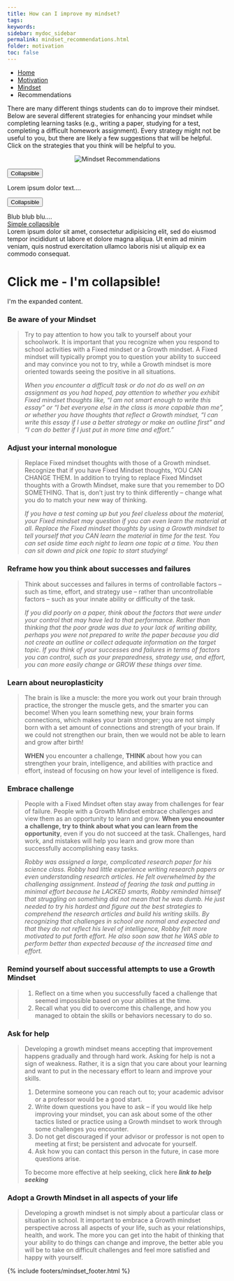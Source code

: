 ```yaml
---
title: How can I improve my mindset?
tags: 
keywords: 
sidebar: mydoc_sidebar
permalink: mindset_recommendations.html
folder: motivation
toc: false
---
```


<ul class="breadcrumb">
    <li><a href="index.html">Home</a></li>
    <li><a href="motivation.html">Motivation</a></li>
    <li><a href="mindset.html">Mindset</a></li>
    <li class="active">Recommendations</li>
</ul>

There are many different things students can do to improve their mindset. Below are several different strategies for enhancing your mindset while completing learning tasks (e.g., writing a paper, studying for a test, completing a difficult homework assignment). Every strategy might not be useful to you, but there are likely a few suggestions that will be helpful. Click on the strategies that you think will be helpful to you. 

<center><img src='images/mindset_recommendations.png' alt='Mindset Recommendations' /></center>

<button data-toggle="collapse" data-target="#demo">Collapsible</button>

<div id="demo" class="collapse">
Lorem ipsum dolor text....
</div>

<button data-toggle="collapse" data-target="#demo1">Collapsible</button>

<div id="demo1" class="collapse">
Blub blub blu....
</div>


<div class="container">
  <a href="#demo2" class="btn btn-info" data-toggle="collapse">Simple collapsible</a>
  <div id="demo2" class="collapse">
    Lorem ipsum dolor sit amet, consectetur adipisicing elit,
    sed do eiusmod tempor incididunt ut labore et dolore magna aliqua. Ut enim ad minim veniam,
    quis nostrud exercitation ullamco laboris nisi ut aliquip ex ea commodo consequat.
    </div>
</div>

<div data-role="main" class="ui-content">
    <div data-role="collapsible">
      <h1>Click me - I'm collapsible!</h1>
      <p>I'm the expanded content.</p>
    </div>
  </div>


### Be aware of your Mindset

> Try to pay attention to how you talk to yourself about your schoolwork. It is important that you recognize when you respond to school activities with a Fixed mindset or a Growth mindset. A Fixed mindset will typically prompt you to question your ability to succeed and may convince you not to try, while a Growth mindset is more oriented towards seeing the positive in all situations. 
> 
> *When you encounter a difficult task or do not do as well on an assignment as you had hoped, pay attention to whether you exhibit Fixed mindset thoughts like, “I am not smart enough to write this essay” or “I bet everyone else in the class is more capable than me”, or whether you have thoughts that reflect a Growth mindset, “I can write this essay if I use a better strategy or make an outline first” and “I can do better if I just put in more time and effort.”*

### Adjust your internal monologue

> Replace Fixed mindset thoughts with those of a Growth mindset. Recognize that if you have Fixed Mindset thoughts, YOU CAN CHANGE THEM. In addition to trying to replace Fixed Mindset thoughts with a Growth Mindset, make sure that you remember to DO SOMETHING. That is, don’t just try to think differently – change what you do to match your new way of thinking.
> 
> *If you have a test coming up but you feel clueless about the material, your Fixed mindset may question if you can even learn the material at all. Replace the Fixed mindset thoughts by using a Growth mindset to tell yourself that you CAN learn the material in time for the test. You can set aside time each night to learn one topic at a time. You then can sit down and pick one topic to start studying!*

### Reframe how you think about successes and failures

> Think about successes and failures in terms of controllable factors – such as time, effort, and strategy use – rather than uncontrollable factors – such as your innate ability or difficulty of the task.
> 
> *If you did poorly on a paper, think about the factors that were under your control that may have led to that performance. Rather than thinking that the poor grade was due to your lack of writing ability, perhaps you were not prepared to write the paper because you did not create an outline or collect adequate information on the target topic. If you think of your successes and failures in terms of factors you can control, such as your preparedness, strategy use, and effort, you can more easily change or GROW these things over time.*

### Learn about neuroplasticity

> The brain is like a muscle: the more you work out your brain through practice, the stronger the muscle gets, and the smarter you can become! When you learn something new, your brain forms connections, which makes your brain stronger; you are not simply born with a set amount of connections and strength of your brain. If we could not strengthen our brain, then we would not be able to learn and grow after birth!
> 
> **WHEN** you encounter a challenge, **THINK** about how you can strengthen your brain, intelligence, and abilities with practice and effort, instead of focusing on how your level of intelligence is fixed.

### Embrace challenge
> People with a Fixed Mindset often stay away from challenges for fear of failure. People with a Growth Mindset embrace challenges and view them as an opportunity to learn and grow. **When you encounter a challenge, try to think about what you can learn from the opportunity**, even if you do not succeed at the task. Challenges, hard work, and mistakes will help you learn and grow more than successfully accomplishing easy tasks.
> 
>*Robby was assigned a large, complicated research paper for his science class. Robby had little experience writing research papers or even understanding research articles. He felt overwhelmed by the challenging assignment. Instead of fearing the task and putting in minimal effort because he LACKED smarts, Robby reminded himself that struggling on something did not mean that he was dumb. He just needed to try his hardest and figure out the best strategies to comprehend the research articles and build his writing skills. By recognizing that challenges in school are normal and expected and that they do not reflect his level of intelligence, Robby felt more motivated to put forth effort. He also soon saw that he WAS able to perform better than expected because of the increased time and effort.*

### Remind yourself about successful attempts to use a Growth Mindset
> 1.  Reflect on a time when you successfully faced a challenge that seemed impossible based on your abilities at the time. 
> 2.  Recall what you did to overcome this challenge, and how you managed to obtain the skills or behaviors necessary to do so.

### Ask for help
> Developing a growth mindset means accepting that improvement happens gradually and through hard work. Asking for help is not a sign of weakness. Rather, it is a sign that you care about your learning and want to put in the necessary effort to learn and improve your skills.
>
> 1.  Determine someone you can reach out to; your academic advisor or a professor would be a good start.
> 2.  Write down questions you have to ask – if you would like help improving your mindset, you can ask about some of the other tactics listed or practice using a Growth mindset to work through some challenges you encounter.
> 3.  Do not get discouraged if your advisor or professor is not open to meeting at first; be persistent and advocate for yourself.
> 4.  Ask how you can contact this person in the future, in case more questions arise.
>
> To become more effective at help seeking, click here ***link to help seeking***

### Adopt a Growth Mindset in all aspects of your life

> Developing a growth mindset is not simply about a particular class or situation in school. It important to embrace a Growth mindset perspective across all aspects of your life, such as your relationships, health, and work. The more you can get into the habit of thinking that your ability to do things can change and improve, the better able you will be to take on difficult challenges and feel more satisfied and happy with yourself.

{% include footers/mindset_footer.html %}
